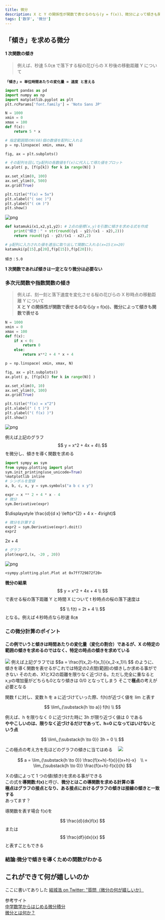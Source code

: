 ```yaml
---
title: 微分
description: X と Y の関係性が関数で表せるのなら(y = f(x))、微分によって傾きも関数で表せる
tags: ['数学', '微分']
---
```


## 「傾き」を求める微分

#### <b>1 次関数の傾き</b>

> 例えば、秒速 5.0㎝ で落下する桜の花びらの X 秒後の移動距離 Y について
>
> <div style="text-align:center;"><b>

    「傾き」= 単位時間あたりの変化量 = 速度 と言える

</b></div>

```python
import pandas as pd
import numpy as np
import matplotlib.pyplot as plt
plt.rcParams['font.family'] = 'Noto Sans JP'

N = 1000
xmin = 0
xmax = 100
def f(x):
    return 5 * x

# 指定範囲間のN(60)個の数値を配列に入れる
p = np.linspace( xmin, xmax, N)

fig, ax = plt.subplots()

# その配列を回してp配列の各数値をf(x)に代入して得た値をプロット
ax.plot( p, [f(p[k]) for k in range(N)] )

ax.set_xlim(0, 100)
ax.set_ylim(0, 500)
ax.grid(True)

plt.title("f(x) = 5x")
plt.xlabel("( sec )")
plt.ylabel("( cm )")
plt.show()
```

![png](Calculus_files/Calculus_2_0.png)

```python
def katamuki(x1,x2,y1,y2): # 2点の座標(x,y)を引数に傾きを求める式を作成
    print("傾き：" + str(round((y1 - y2)/(x1 - x2),2)))
    return round((y1 - y2)/(x1 - x2),2)

# p配列に入力された値を適当に取り出して関数に入れる(x=15とx=20)
katamuki(p[15],p[20],f(p[15]),f(p[20]));
```

    傾き：5.0

<b>1 次関数であれば傾きは一定となり微分は必要ない</b>

### <strong>多次元関数や指数関数の傾き</strong>

> 例えば、刻一刻と落下速度を変化させる桜の花びらの X 秒時点の移動距離 Y について  
> <b>X と Y の関係性が関数で表せるのなら(y = f(x))、微分によって傾きも関数で表せる</b>

```python
N = 1000
xmin = 0
xmax = 100
def f(x):
    if x < 0:
        return 0
    else:
        return x**2 + 4 * x + 4

p = np.linspace( xmin, xmax, N)

fig, ax = plt.subplots()
ax.plot( p, [f(p[k]) for k in range(N)] )

ax.set_xlim(0, 10)
ax.set_ylim(0, 100)
ax.grid(True)

plt.title("f(x) = x^2")
plt.xlabel(" ( t )")
plt.ylabel("( f(x) )")
plt.show()
```

![png](Calculus_files/Calculus_6_0.png)

例えば上記のグラフ
$$ y = x^2 + 4x + 4\\ $$
を微分し、傾きを導く関数を求める

```python
import sympy as sym
from sympy.plotting import plot
sym.init_printing(use_unicode=True)
%matplotlib inline
# シンボルを登録
a, b, c, x, y = sym.symbols("a b c x y")

expr = x ** 2 + 4 * x - 4
# 微分
sym.Derivative(expr)
```

$\displaystyle \frac{d}{d x} \left(x^{2} + 4 x - 4\right)$

```python
# 微分を計算する
expr2 = sym.Derivative(expr).doit()
expr2
```

$\displaystyle 2 x + 4$

```python
# グラフ
plot(expr2,(x, -20 , 20))
```

![png](Calculus_files/Calculus_10_0.png)

    <sympy.plotting.plot.Plot at 0x7ff729872f20>

<b>微分の結果</b>  
$$ y = x^2 + 4x + 4 \\ $$
で表せる桜の落下距離 Y と時間 X について t 秒時点の桜の落下速度は

$$ \\ f(t) = 2t + 4 \\ $$
となる。例えば４秒時点なら秒速 8㎝

### <b>この微分計算のポイント</b>

#### <b>この例でいうと傾きは時間あたりの変化量（変化の割合）であるが、X の特定の範囲の傾きを求めるのではなく、特定の時点の傾きを求めている</b>

<img src="/img/md/biseki/katamuki.png">  
例えば上記グラフでは  
$$a = \frac{f(x_2)-f(x_1)}{x_2-x_1}\\ $$
のように、傾きを導く関数を表せるがこれでは特定の2点間(範囲)の傾きしか求める事ができない  
そのため、X1とX2の距離を限りなく近づける。ただし完全に重なるとx,yの増加量がどちらも0となり傾きは 0/0 となってしまう  
そこで<b>極点</b>の考えが必要となる

関数 f に対し、変数 h を a に近づけていった際、f(h)が近づく値を lim と表す

$$ \lim\_{\substack{h \to a}} f(h) \\ $$

例えば、h を限りなく 0 に近づけた時に 3h が限り近づく値は 0 である  
<b>ややこしいのは、限りなく近づけるだけであって、h=0 になってはいけないという点</b>

$$ \lim\_{\substack{h \to 0}} 3h = 0 \\ $$

この極点の考え方を先ほどのグラフの傾きに当てはめる　
<img src="/img/md/biseki/katamuki2.png">

$$
a = \lim_{\substack{h \to 0}}  \frac{f(x+h)-f(x)}{(x+h)-x}　\\
     = \lim_{\substack{h \to 0}}  \frac{f(x+h)-f(x)}{h}
$$

Ｘの値によって 1 つの値(傾き)を求める事ができる  
この式を<b>導関数:f(x)</b>と呼び、<b>微分とはこの導関数を求める計算の事</b>  
<b>極点はグラフの接点となり、ある接点におけるグラフの傾きは接線の傾きと一致する</b>  
あってます？

導関数を表す場合 f(x)を

$$ \frac{d}{dx}f(x) $$ または　$$ \frac{df}{dx}(x) $$ と表すこともできる

### 結論:微分で傾きを導くための関数がわかる

## これができて何が嬉しいのか

ここに書いてありした
[結城浩 on Twitter: "質問（微分の何が嬉しいか）](https://twitter.com/hyuki/status/1206882565228875776)

参考サイト  
[中学数学からはじめる微分積分](https://www.youtube.com/watch?v=4p1rwfXbCoY)  
[微分とは何か？ ](https://sci-pursuit.com/math/differential-1.html)
